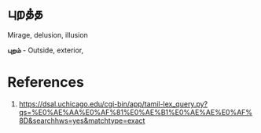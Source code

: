 # புறத்த
Mirage, delusion, illusion

**புறம்** - Outside, exterior,


# References
1. https://dsal.uchicago.edu/cgi-bin/app/tamil-lex_query.py?qs=%E0%AE%AA%E0%AF%81%E0%AE%B1%E0%AE%AE%E0%AF%8D&searchhws=yes&matchtype=exact
